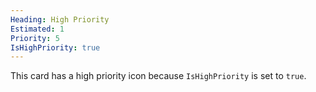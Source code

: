 ```yaml
---
Heading: High Priority
Estimated: 1
Priority: 5
IsHighPriority: true
---
```

This card has a high priority icon because `IsHighPriority` is set to `true`.